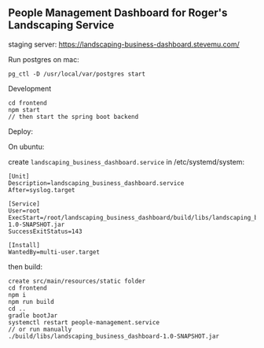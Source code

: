 ## People Management Dashboard for Roger's Landscaping Service 

staging server: https://landscaping-business-dashboard.stevemu.com/

Run postgres on mac:

`pg_ctl -D /usr/local/var/postgres start`

Development

```$xslt
cd frontend
npm start
// then start the spring boot backend
```


Deploy:

On ubuntu:

create `landscaping_business_dashboard.service` in /etc/systemd/system:

```$xslt
[Unit]
Description=landscaping_business_dashboard.service
After=syslog.target

[Service]
User=root
ExecStart=/root/landscaping_business_dashboard/build/libs/landscaping_business_dashboard-1.0-SNAPSHOT.jar
SuccessExitStatus=143

[Install]
WantedBy=multi-user.target
```

then build:

```$xslt
create src/main/resources/static folder
cd frontend
npm i
npm run build
cd ..
gradle bootJar
systemctl restart people-management.service
// or run manually
./build/libs/landscaping_business_dashboard-1.0-SNAPSHOT.jar
```